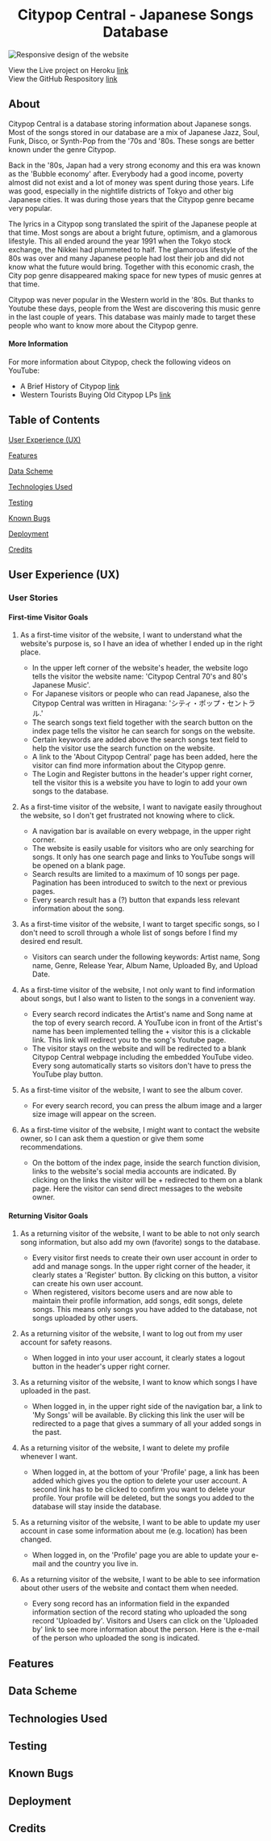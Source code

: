 <h1 align="center">Citypop Central - Japanese Songs Database</h1>

<!-- Responsive Image -->
<img src="assets/images-readme/responsive.png" alt="Responsive design of the website">


<!-- Links -->
View the Live project on Heroku [link](https://citypop-central.herokuapp.com/)<br>
View the GitHub Respository [link](https://github.com/Eburonia/citypop-central/)

<!-- About -->
## About
Citypop Central is a database storing information about Japanese songs. Most of the songs stored in our database are a mix of Japanese Jazz, Soul, Funk, Disco, or Synth-Pop from the '70s and '80s. These songs are better known under the genre Citypop. 

Back in the '80s, Japan had a very strong economy and this era was known as the 'Bubble economy' after. Everybody had a good income, poverty almost did not exist and a lot of money was spent during those years. Life was good, especially in the nightlife districts of Tokyo and other big Japanese cities. It was during those years that the Citypop genre became very popular. 

The lyrics in a Citypop song translated the spirit of the Japanese people at that time. Most songs are about a bright future, optimism, and a glamorous lifestyle. This all ended around the year 1991 when the Tokyo stock exchange, the Nikkei had plummeted to half. The glamorous lifestyle of the 80s was over and many Japanese people had lost their job and did not know what the future would bring. Together with this economic crash, the City pop genre disappeared making space for new types of music genres at that time.

Citypop was never popular in the Western world in the '80s. But thanks to Youtube these days, people from the West are discovering this music genre in the last couple of years. This database was mainly made to target these people who want to know more about the Citypop genre.

#### More Information
For more information about Citypop, check the following videos on YouTube:  
- A Brief History of Citypop [link](https://www.youtube.com/watch?v=ouXHiSSYwZY)  
- Western Tourists Buying Old Citypop LPs [link](https://www.youtube.com/watch?v=QZsRsccMDm8)  


<!-- Table of Contents -->
## Table of Contents

[User Experience (UX)](#UX)

[Features](#features)

[Data Scheme](#scheme)

[Technologies Used](#technologies)

[Testing](#testing)

[Known Bugs](#bugs)

[Deployment](#deployment)

[Credits](#credits)


<!-- User Experience (UX) -->
<a id="UX"></a>
## User Experience (UX)

### User Stories

#### First-time Visitor Goals

1. As a first-time visitor of the website, I want to understand what the website's purpose is, so I have an idea of whether I ended up in the right place.
   + In the upper left corner of the website's header, the website logo tells the visitor the website name: 'Citypop Central 70's and 80's Japanese Music'.
   + For Japanese visitors or people who can read Japanese, also the Citypop Central was written in Hiragana: 'シティ・ポップ・セントラル.'
   + The search songs text field together with the search button on the index page tells the visitor he can search for songs on the website.
   + Certain keywords are added above the search songs text field to help the visitor use the search function on the website.
   + A link to the 'About Citypop Central' page has been added, here the visitor can find more information about the Citypop genre.
   + The Login and Register buttons in the header's upper right corner, tell the visitor this is a website you have to login to add your own songs to the database.


2. As a first-time visitor of the website, I want to navigate easily throughout the website, so I don't get frustrated not knowing where to click.
   + A navigation bar is available on every webpage, in the upper right corner.
   + The website is easily usable for visitors who are only searching for songs. It only has one search page and links to YouTube songs will be opened on a blank page.
   + Search results are limited to a maximum of 10 songs per page. Pagination has been introduced to switch to the next or previous pages.
   + Every search result has a (?) button that expands less relevant information about the song.


3. As a first-time visitor of the website, I want to target specific songs, so I don't need to scroll through a whole list of songs before I find my desired end result.
   + Visitors can search under the following keywords: Artist name, Song name, Genre, Release Year, Album Name, Uploaded By, and Upload Date.


4. As a first-time visitor of the website, I not only want to find information about songs, but I also want to listen to the songs in a convenient way.
   + Every search record indicates the Artist's name and Song name at the top of every search record. A YouTube icon in front of the Artist's name has been implemented telling the      + visitor this is a clickable link. This link will redirect you to the song's Youtube page.
   + The visitor stays on the website and will be redirected to a blank Citypop Central webpage including the embedded YouTube video. Every song automatically starts so visitors don't have to press the YouTube play button.


5. As a first-time visitor of the website, I want to see the album cover.
   + For every search record, you can press the album image and a larger size image will appear on the screen.


6. As a first-time visitor of the website, I might want to contact the website owner, so I can ask them a question or give them some recommendations.
   + On the bottom of the index page, inside the search function division, links to the website's social media accounts are indicated. By clicking on the links the visitor will be      + redirected to them on a blank page. Here the visitor can send direct messages to the website owner.



#### Returning Visitor Goals
1. As a returning visitor of the website, I want to be able to not only search song information, but also add my own (favorite) songs to the database.
   + Every visitor first needs to create their own user account in order to add and manage songs. In the upper right corner of the header, it clearly states a 'Register' button. By clicking on this button, a visitor can create his own user account.
   + When registered, visitors become users and are now able to maintain their profile information, add songs, edit songs, delete songs. This means only songs you have added to the database, not songs uploaded by other users. 


2. As a returning visitor of the website, I want to log out from my user account for safety reasons.
   + When logged in into your user account, it clearly states a logout button in the header's upper right corner.


3. As a returning visitor of the website, I want to know which songs I have uploaded in the past.
   + When logged in, in the upper right side of the navigation bar, a link to 'My Songs' will be available. By clicking this link the user will be redirected to a page that gives a summary of all your added songs in the past.


4. As a returning visitor of the website, I want to delete my profile whenever I want.
   + When logged in, at the bottom of your 'Profile' page, a link has been added which gives you the option to delete your user account. A second link has to be clicked to confirm you want to delete your profile. Your profile will be deleted, but the songs you added to the database will stay inside the database.


5. As a returning visitor of the website, I want to be able to update my user account in case some information about me (e.g. location) has been changed.
   + When logged in, on the 'Profile' page you are able to update your e-mail and the country you live in.


6. As a returning visitor of the website, I want to be able to see information about other users of the website and contact them when needed.
   + Every song record has an information field in the expanded information section of the record stating who uploaded the song record 'Uploaded by'. Visitors and Users can click on the 'Uploaded by' link to see more information about the person. Here is the e-mail of the person who uploaded the song is indicated.


<!-- User Experience (UX) -->
<a id="features"></a>
## Features


<!-- Data Scheme -->
<a id="scheme"></a>
## Data Scheme


<!-- Technologies Used -->
<a id="technologies"></a>
## Technologies Used


<!-- Testing -->
<a id="testing"></a>
## Testing


<!-- Known Bugs -->
<a id="bugs"></a>
## Known Bugs


<!-- Deployment -->
<a id="deployment"></a>
## Deployment


<!-- Credits -->
<a id="credits"></a>
## Credits





<!-- Credit: https://www.html5pattern.com/Passwords -->
